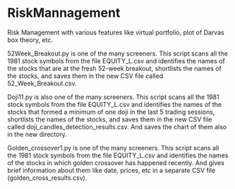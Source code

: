 # RiskMannagement
Risk Management with various features like virtual portfolio, plot of Darvas box theory, etc.

52Week_Breakout.py is one of the many screeners. This script scans all the 1981 stock symbols from the file EQUITY_L.csv and identifies the names of the stocks that are at the fresh 52-week breakout, shortlists the names of the stocks, and saves them in the new CSV file called 52_Week_Breakout.csv.

Doji11.py is also one of the many screeners. This script scans all the 1981 stock symbols from the file EQUITY_L.csv and identifies the names of the stocks that formed a minimum of one doji in the last 5 trading sessions, shortlists the names of the stocks, and saves them in the new CSV file called doji_candles_detection_results.csv. And saves the chart of them also in the new directory.

Golden_crossover1.py is one of the many screeners. This script scans all the 1981 stock symbols from the file EQUITY_L.csv and identifies the names of the stocks in which golden crossover has happened recently. And gives brief information about them like date, prices, etc in a separate CSV file (golden_cross_results.csv).
